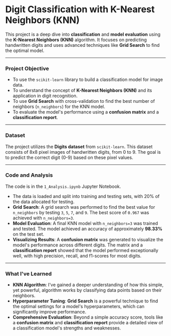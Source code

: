 # Digit Classification with K-Nearest Neighbors (KNN)

This project is a deep dive into **classification** and **model evaluation** using the **K-Nearest Neighbors (KNN)** algorithm. It focuses on predicting handwritten digits and uses advanced techniques like **Grid Search** to find the optimal model.

---

### **Project Objective**

* To use the `scikit-learn` library to build a classification model for image data.
* To understand the concept of **K-Nearest Neighbors (KNN)** and its application in digit recognition.
* To use **Grid Search** with cross-validation to find the best number of neighbors (`n_neighbors`) for the KNN model.
* To evaluate the model's performance using a **confusion matrix** and a **classification report**.

---

### **Dataset**

The project utilizes the **Digits dataset** from `scikit-learn`. This dataset consists of 8x8 pixel images of handwritten digits, from 0 to 9. The goal is to predict the correct digit (0-9) based on these pixel values.

---

### **Code and Analysis**

The code is in the `1_Analysis.ipynb` Jupyter Notebook.
* The data is loaded and split into training and testing sets, with 20% of the data allocated for testing.
* **Grid Search**: A grid search was performed to find the best value for `n_neighbors` by testing `3`, `5`, `7`, and `9`. The best score of `0.967` was achieved with `n_neighbors=3`.
* **Model Evaluation**: A final KNN model with `n_neighbors=3` was trained and tested. The model achieved an accuracy of approximately **98.33%** on the test set.
* **Visualizing Results**: A **confusion matrix** was generated to visualize the model's performance across different digits. The matrix and a **classification report** showed that the model performed exceptionally well, with high precision, recall, and f1-scores for most digits.

---

### **What I've Learned**

* **KNN Algorithm**: I've gained a deeper understanding of how this simple, yet powerful, algorithm works by classifying data points based on their neighbors.
* **Hyperparameter Tuning**: **Grid Search** is a powerful technique to find the optimal settings for a model's hyperparameters, which can significantly improve performance.
* **Comprehensive Evaluation**: Beyond a simple accuracy score, tools like a **confusion matrix** and **classification report** provide a detailed view of a classification model's strengths and weaknesses.